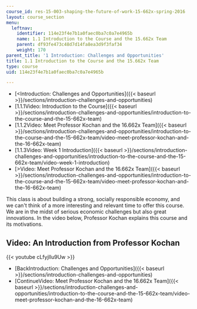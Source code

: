 ```yaml
---
course_id: res-15-003-shaping-the-future-of-work-15-662x-spring-2016
layout: course_section
menu:
  leftnav:
    identifier: 114e23f4e7b1a0faec0ba7c0a7e4965b
    name: 1.1 Introduction to the Course and the 15.662x Team
    parent: df93fe473c48d7d14fa8ea3d9f3faf34
    weight: 170
parent_title: '1 Introduction: Challenges and Opportunities'
title: 1.1 Introduction to the Course and the 15.662x Team
type: course
uid: 114e23f4e7b1a0faec0ba7c0a7e4965b

---
```


*   [<Introduction: Challenges and Opportunities]({{< baseurl >}}/sections/introduction-challenges-and-opportunities)
*   [1.1.1Video: Introduction to the Course]({{< baseurl >}}/sections/introduction-challenges-and-opportunities/introduction-to-the-course-and-the-15-662x-team)
*   [1.1.2Video: Meet Professor Kochan and the 16.662x Team]({{< baseurl >}}/sections/introduction-challenges-and-opportunities/introduction-to-the-course-and-the-15-662x-team/video-meet-professor-kochan-and-the-16-662x-team)
*   [1.1.3Video: Week 1 Introduction]({{< baseurl >}}/sections/introduction-challenges-and-opportunities/introduction-to-the-course-and-the-15-662x-team/video-week-1-introduction)
*   [\>Video: Meet Professor Kochan and the 16.662x Team]({{< baseurl >}}/sections/introduction-challenges-and-opportunities/introduction-to-the-course-and-the-15-662x-team/video-meet-professor-kochan-and-the-16-662x-team)

This class is about building a strong, socially responsible economy, and we can't think of a more interesting and relevant time to offer this course. We are in the midst of serious economic challenges but also great innovations. In the video below, Professor Kochan explains this course and its motivations.

Video: An Introduction from Professor Kochan
--------------------------------------------

{{< youtube cLfyjIlu9Uw >}}

*   [BackIntroduction: Challenges and Opportunities]({{< baseurl >}}/sections/introduction-challenges-and-opportunities)
*   [ContinueVideo: Meet Professor Kochan and the 16.662x Team]({{< baseurl >}}/sections/introduction-challenges-and-opportunities/introduction-to-the-course-and-the-15-662x-team/video-meet-professor-kochan-and-the-16-662x-team)